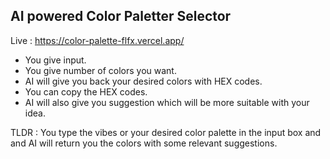 
## AI powered Color Paletter Selector

Live : https://color-palette-flfx.vercel.app/

- You give input.
- You give number of colors you want.
- AI will give you back your desired colors with HEX codes.
- You can copy the HEX codes.
- AI will also give you suggestion which will be more suitable with your idea.

TLDR : You type the vibes or your desired color palette in the input box and and AI will return you the colors with some relevant suggestions.

